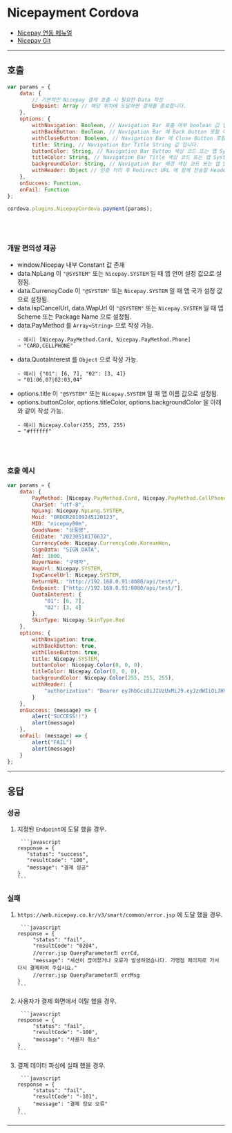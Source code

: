 # Nicepayment Cordova

- [Nicepay 연동 메뉴얼](https://developers.nicepay.co.kr/index.php)
- [Nicepay Git](https://github.com/nicepayments/nicepay-manual)

<hr>

## 호출
```javascript
var params = {
    data: {
        // 기본적인 Nicepay 결제 호출 시 필요한 Data 작성
        Endpoint: Array // 해당 위치에 도달하면 결제를 종료합니다.
    },
    options: {
        withNavigation: Boolean, // Navigation Bar 표출 여부 boolean 값 입니다.
        withBackButton: Boolean, // Navigation Bar 에 Back Button 포함 여부 boolean 값 입니다.
        withCloseButton: Boolean, // Navigation Bar 에 Close Button 포함 여부 boolean 값 입니다.
        title: String, // Navigation Bar Title String 값 입니다.
        buttonColor: String, // Navigation Bar Button 색상 코드 또는 앱 System Color 명 String 값 입니다.
        titleColor: String, // Navigation Bar Title 색상 코드 또는 앱 System Color 명 String 값 입니다.
        backgroundColor: String, // Navigation Bar 배경 색상 코드 또는 앱 System Color 명 String 값 입니다.
        withHeader: Object // 인증 처리 후 Redirect URL 에 함께 전송할 Header Key-Value Object 값 입니다.
    },
    onSuccess: Function,
    onFail: Function
};

cordova.plugins.NicepayCordova.payment(params);
```

<br><br>

### 개발 편의성 제공
  - window.Nicepay 내부 Constant 값 존재
  - data.NpLang 이 `"@SYSTEM"` 또는 `Nicepay.SYSTEM` 일 때 앱 언어 설정 값으로 설정됨.
  - data.CurrencyCode 이 `"@SYSTEM"` 또는 `Nicepay.SYSTEM` 일 때 앱 국가 설정 값으로 설정됨.
  - data.IspCancelUrl, data.WapUrl 이 `"@SYSTEM"` 또는 `Nicepay.SYSTEM` 일 때 앱 Scheme 또는 Package Name 으로 설정됨.
  - data.PayMethod 를 `Array<String>` 으로 작성 가능.
    ```
    - 예시) [Nicepay.PayMethod.Card, Nicepay.PayMethod.Phone]
    → "CARD,CELLPHONE"
    ```
  - data.QuotaInterest 를 `Object` 으로 작성 가능.
    ```
    - 예시) {"01": [6, 7], "02": [3, 4]}
    → "01:06,07|02:03,04"
    ```
  - options.title 이 `"@SYSTEM"` 또는 `Nicepay.SYSTEM` 일 때 앱 이름 값으로 설정됨.
  - options.buttonColor, options.titleColor, options.backgroundColor 을 아래와 같이 작성 가능.
    ```
    - 예시) Nicepay.Color(255, 255, 255)
    → "#ffffff"
    ```

<br><br>

### 호출 예시
```javascript
var params = {
    data: {
        PayMethod: [Nicepay.PayMethod.Card, Nicepay.PayMethod.CellPhone],
        CharSet: "utf-8",
        NpLang: Nicepay.NpLang.SYSTEM,
        Moid: "ORDER28109245120123",
        MID: "nicepay00m",
        GoodsName: "상품명",
        EdiDate: "20230518170632",
        CurrencyCode: Nicepay.CurrencyCode.KoreanWon,
        SignData: "SIGN DATA",
        Amt: 1000,
        BuyerName: "구매자",
        WapUrl: Nicepay.SYSTEM,
        IspCancelUrl: Nicepay.SYSTEM,
        ReturnURL: "http://192.168.0.91:8080/api/test/",
        Endpoint: ["http://192.168.0.91:8080/api/test/"],
        QuotaInterest: {
            "01": [6, 7],
            "02": [3, 4]
        },
        SkinType: Nicepay.SkinType.Red
    },
    options: {
        withNavigation: true,
        withBackButton: true,
        withCloseButton: true,
        title: Nicepay.SYSTEM,
        buttonColor: Nicepay.Color(0, 0, 0),
        titleColor: Nicepay.Color(0, 0, 0),
        backgroundColor: Nicepay.Color(255, 255, 255),
        withHeader: {
            "authorization": "Bearer eyJhbGciOiJIUzUxMiJ9.eyJzdWIiOiJHVUVTVDE2ODQ3Mjc2NjQzOTQiLCJhdXRoIjoiSE9NRU1CRVIiLCJleHAiOjEwMzI0NzI3NjY0fQ.erKfDD0EtCQaD16QnRknDCNkTNSrtd5tI9eGdN63WqJs5FtLYqcqwCh0HO9D0Sc0bmIsQ3f3KIGnfybT19zblA"
        }
    },
    onSuccess: (message) => {
        alert("SUCCESS!!")
        alert(message)
    },
    onFail: (message) => {
        alert("FAIL")
        alert(message)
    }
};
```
<hr>

## 응답

### 성공

1. 지정된 `Endpoint`에 도달 했을 경우.
    
        ```javascript
       response = {
          "status": "success",
          "resultCode": "100",
          "message": "결제 성공"
       }
       ```
### 실패

1. `https://web.nicepay.co.kr/v3/smart/common/error.jsp` 에 도달 했을 경우.
  
        ```javascript
       response = {
            "status": "fail",
            "resultCode": "0204",
            //error.jsp QueryParameter의 errCd,
            "message": "세션이 끊어졌거나 오류가 발생하였습니다. 가맹점 페이지로 가서 다시 결제하여 주십시요." 
            //error.jsp QueryParameter의 errMsg
       }
       ```
       
2. 사용자가 결제 화면에서 이탈 했을 경우.
  
        ```javascript
       response = {
            "status": "fail",
            "resultCode": "-100",
            "message": "사용자 취소"
       }
       ```
       
3. 결제 데이터 파싱에 실패 했을 경우.
  
        ```javascript
       response = {
            "status": "fail",
            "resultCode": "-101",
            "message": "결제 정보 오류"
       }
       ```
<hr>
